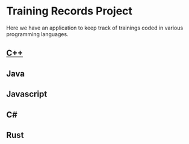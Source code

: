 # Training Records Project

Here we have an application to keep track of trainings coded in various programming languages.

## [C++](../../tree/desktopapp_c++)
## Java
## Javascript
## C\#
## Rust
